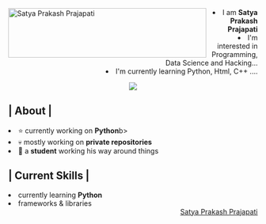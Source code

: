 <img align="left" width="400" Height="100" alt="Satya Prakash Prajapati" src="###"/>
<aside align="right">
  <li>I am <b>Satya Prakash Prajapati</b></li>
  <li>I'm interested in Programming, Data Science and Hacking...</li>
  <li>I'm currently learning Python, Html, C++ ....</li>
</aside>
<p align = center ><img src="#"> </p>
<div>
<h2> | About |</h2>
<li>⭐ currently working on <b>Python</b>b></li>
<li>💀 mostly working on <b>private repositories</b></li>
<li>👾 a <b>student</b> working his way around things</li>
<h2> | Current Skills | </h2>
<li>currently learning <b>Python</b></li>
<li>frameworks & libraries</li>
  <div align="right">
    <a href="##">Satya Prakash Prajapati</a>
  </div>
</div>
  
